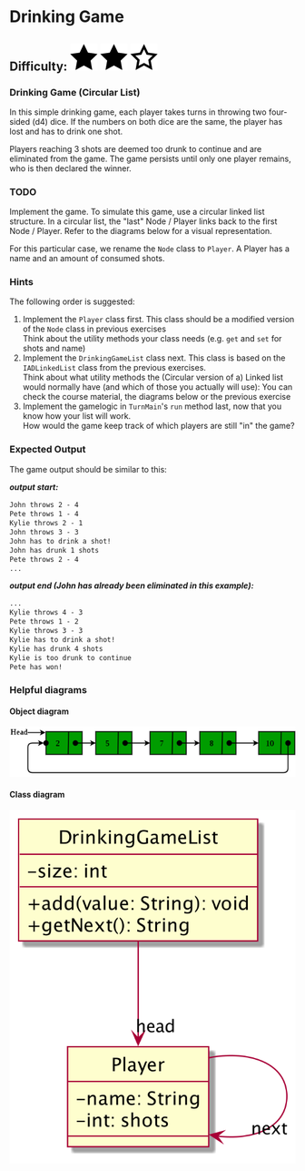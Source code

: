 # Drinking Game
## Difficulty: ![Filled](../resources/star-filled.svg) ![Filled](../resources/star-filled.svg) ![](../resources/star-outlined.svg)

### Drinking Game (Circular List)

In this simple drinking game, each player takes turns in throwing two four-sided (d4) dice. If the numbers on both dice are the
same, the player has lost and has to drink one shot.

Players reaching 3 shots are deemed too drunk to continue and are eliminated from the game. The game persists until only one player remains, who is then declared the winner.

### TODO

Implement the game. To simulate this game, use a circular linked list structure. In a circular list, the "last" Node / Player links back to the first Node / Player. Refer to the diagrams below for a visual representation.

For this particular case, we rename the `Node` class to `Player`. A Player has a name and an amount of consumed shots.

### Hints
The following order is suggested:

1. Implement the `Player` class first. This class should be a modified version of the `Node` class in previous exercises<br>
   Think about the utility methods your class needs (e.g. `get` and `set` for shots and name)
2. Implement the `DrinkingGameList` class next. This class is based on the `IADLinkedList` class from the previous exercises.<br>
   Think about what utility methods the (Circular version of a) Linked list would normally have (and which of those you actually will use): You can check the course material, the diagrams below or the previous exercise
3. Implement the gamelogic in `TurnMain`'s `run` method last, now that you know how your list will work.<br>
   How would the game keep track of which players are still "in" the game?

### Expected Output

The game output should be similar to this:

**_output start:_**
```
John throws 2 - 4
Pete throws 1 - 4
Kylie throws 2 - 1
John throws 3 - 3
John has to drink a shot!
John has drunk 1 shots
Pete throws 2 - 4
...
```

**_output end (John has already been eliminated in this example):_**

```
...
Kylie throws 4 - 3
Pete throws 1 - 2
Kylie throws 3 - 3
Kylie has to drink a shot!
Kylie has drunk 4 shots
Kylie is too drunk to continue
Pete has won!
```


### Helpful diagrams

#### Object diagram
![circular_object.png](../resources/circular_object.png)


#### Class diagram
![circular.png](../resources/circular.png)

<br/>
<br/>


